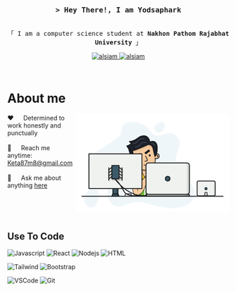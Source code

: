 <h3 align="center">
        <samp>&gt; Hey There!, I am Yodsaphark</samp>
</h3>

<p align="center"> 
  <samp>
    <br>
    「 I am a computer science student at  <b>Nakhon Pathom Rajabhat University</b> 」
    <br>
    
  </samp>
</p>

<p align="center">
 <a href="https://www.instagram.com/staywithtatar/" target="_blank">
  <img src="https://img.shields.io/badge/Instagram-fe4164?style=for-the-badge&logo=instagram&logoColor=white" alt="alsiam" />
 </a> 
 <a href="https://web.facebook.com/nongta.nongree/" target="_blank">
  <img src="https://img.shields.io/badge/Facebook-20BEFF?&style=for-the-badge&logo=facebook&logoColor=white" alt="alsiam"  />
  </a> 
</p>
<br />

<!-- About Section -->
 # About me
 
<p>
 <img align="right" width="350" src="/assets/programergif.gif" alt="Coding gif" />
  
 
 ❤️ &emsp; Determined to work honestly and punctually<br/><br/>
 📧 &emsp; Reach me anytime: Keta87m8@gmail.com<br/><br/>
 💬 &emsp; Ask me about anything [here](https://github.com/Staywithtatar)

</p>

<br/>
<br/>
<br/>

## Use To Code
![Javascript](https://img.shields.io/badge/Javascript-F0DB4F?style=for-the-badge&labelColor=black&logo=javascript&logoColor=F0DB4F)
![React](https://img.shields.io/badge/-React-61DBFB?style=for-the-badge&labelColor=black&logo=react&logoColor=61DBFB)
![Nodejs](https://img.shields.io/badge/Nodejs-3C873A?style=for-the-badge&labelColor=black&logo=node.js&logoColor=3C873A)
![HTML](https://img.shields.io/badge/HTML5-E34F26?style=for-the-badge&logo=html5&logoColor=white)

![Tailwind](https://img.shields.io/badge/Tailwind_CSS-092749?style=for-the-badge&logo=tailwindcss&logoColor=06B6D4&labelColor=000000)
![Bootstrap](https://img.shields.io/badge/Bootstrap-563D7C?style=for-the-badge&logo=bootstrap&logoColor=white)

![VSCode](https://img.shields.io/badge/Visual_Studio-0078d7?style=for-the-badge&logo=visual%20studio&logoColor=white)
![Git](https://img.shields.io/badge/Git-F05032?style=for-the-badge&logo=git&logoColor=white)

<br/>

